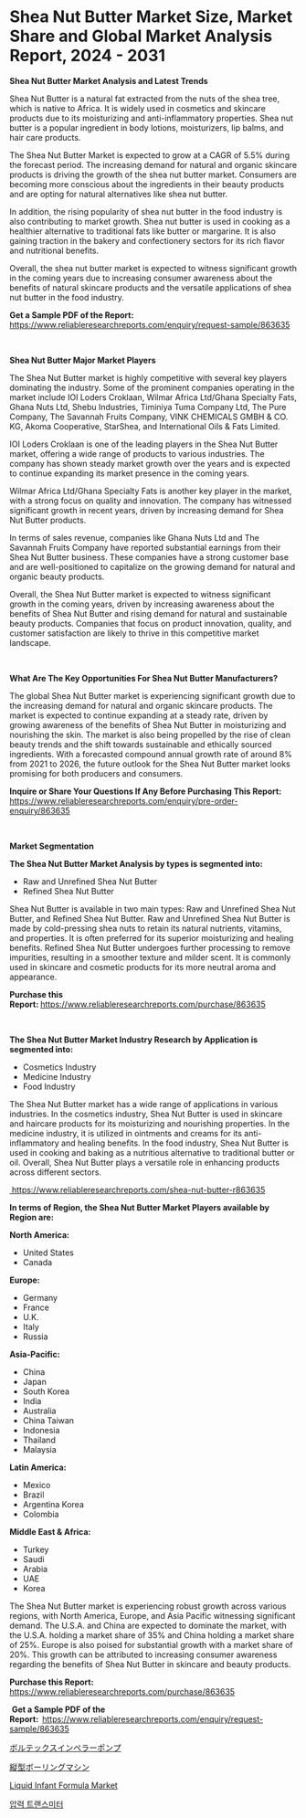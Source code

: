 <p><h1>Shea Nut Butter Market Size, Market Share and Global Market Analysis Report, 2024 - 2031</h1></p><p><strong>Shea Nut Butter Market Analysis and Latest Trends</strong></p>
<p><p>Shea Nut Butter is a natural fat extracted from the nuts of the shea tree, which is native to Africa. It is widely used in cosmetics and skincare products due to its moisturizing and anti-inflammatory properties. Shea nut butter is a popular ingredient in body lotions, moisturizers, lip balms, and hair care products.</p><p>The Shea Nut Butter Market is expected to grow at a CAGR of 5.5% during the forecast period. The increasing demand for natural and organic skincare products is driving the growth of the shea nut butter market. Consumers are becoming more conscious about the ingredients in their beauty products and are opting for natural alternatives like shea nut butter.</p><p>In addition, the rising popularity of shea nut butter in the food industry is also contributing to market growth. Shea nut butter is used in cooking as a healthier alternative to traditional fats like butter or margarine. It is also gaining traction in the bakery and confectionery sectors for its rich flavor and nutritional benefits.</p><p>Overall, the shea nut butter market is expected to witness significant growth in the coming years due to increasing consumer awareness about the benefits of natural skincare products and the versatile applications of shea nut butter in the food industry.</p></p>
<p><strong>Get a Sample PDF of the Report:&nbsp;</strong> <a href="https://www.reliableresearchreports.com/enquiry/request-sample/863635">https://www.reliableresearchreports.com/enquiry/request-sample/863635</a></p>
<p>&nbsp;</p>
<p><strong>Shea Nut Butter Major Market Players</strong></p>
<p><p>The Shea Nut Butter market is highly competitive with several key players dominating the industry. Some of the prominent companies operating in the market include IOI Loders Croklaan, Wilmar Africa Ltd/Ghana Specialty Fats, Ghana Nuts Ltd, Shebu Industries, Timiniya Tuma Company Ltd, The Pure Company, The Savannah Fruits Company, VINK CHEMICALS GMBH & CO. KG, Akoma Cooperative, StarShea, and International Oils & Fats Limited.</p><p>IOI Loders Croklaan is one of the leading players in the Shea Nut Butter market, offering a wide range of products to various industries. The company has shown steady market growth over the years and is expected to continue expanding its market presence in the coming years.</p><p>Wilmar Africa Ltd/Ghana Specialty Fats is another key player in the market, with a strong focus on quality and innovation. The company has witnessed significant growth in recent years, driven by increasing demand for Shea Nut Butter products.</p><p>In terms of sales revenue, companies like Ghana Nuts Ltd and The Savannah Fruits Company have reported substantial earnings from their Shea Nut Butter business. These companies have a strong customer base and are well-positioned to capitalize on the growing demand for natural and organic beauty products.</p><p>Overall, the Shea Nut Butter market is expected to witness significant growth in the coming years, driven by increasing awareness about the benefits of Shea Nut Butter and rising demand for natural and sustainable beauty products. Companies that focus on product innovation, quality, and customer satisfaction are likely to thrive in this competitive market landscape.</p></p>
<p>&nbsp;</p>
<p><strong>What Are The Key Opportunities For Shea Nut Butter Manufacturers?</strong></p>
<p><p>The global Shea Nut Butter market is experiencing significant growth due to the increasing demand for natural and organic skincare products. The market is expected to continue expanding at a steady rate, driven by growing awareness of the benefits of Shea Nut Butter in moisturizing and nourishing the skin. The market is also being propelled by the rise of clean beauty trends and the shift towards sustainable and ethically sourced ingredients. With a forecasted compound annual growth rate of around 8% from 2021 to 2026, the future outlook for the Shea Nut Butter market looks promising for both producers and consumers.</p></p>
<p><strong>Inquire or Share Your Questions If Any Before Purchasing This Report:</strong> <a href="https://www.reliableresearchreports.com/enquiry/pre-order-enquiry/863635">https://www.reliableresearchreports.com/enquiry/pre-order-enquiry/863635</a></p>
<p>&nbsp;</p>
<p><strong>Market Segmentation</strong></p>
<p><strong>The Shea Nut Butter Market Analysis by types is segmented into:</strong></p>
<p><ul><li>Raw and Unrefined Shea Nut Butter</li><li>Refined Shea Nut Butter</li></ul></p>
<p><p>Shea Nut Butter is available in two main types: Raw and Unrefined Shea Nut Butter, and Refined Shea Nut Butter. Raw and Unrefined Shea Nut Butter is made by cold-pressing shea nuts to retain its natural nutrients, vitamins, and properties. It is often preferred for its superior moisturizing and healing benefits. Refined Shea Nut Butter undergoes further processing to remove impurities, resulting in a smoother texture and milder scent. It is commonly used in skincare and cosmetic products for its more neutral aroma and appearance.</p></p>
<p><strong>Purchase this Report:&nbsp;</strong><a href="https://www.reliableresearchreports.com/purchase/863635">https://www.reliableresearchreports.com/purchase/863635</a></p>
<p>&nbsp;</p>
<p><strong>The Shea Nut Butter Market Industry Research by Application is segmented into:</strong></p>
<p><ul><li>Cosmetics Industry</li><li>Medicine Industry</li><li>Food Industry</li></ul></p>
<p><p>The Shea Nut Butter market has a wide range of applications in various industries. In the cosmetics industry, Shea Nut Butter is used in skincare and haircare products for its moisturizing and nourishing properties. In the medicine industry, it is utilized in ointments and creams for its anti-inflammatory and healing benefits. In the food industry, Shea Nut Butter is used in cooking and baking as a nutritious alternative to traditional butter or oil. Overall, Shea Nut Butter plays a versatile role in enhancing products across different sectors.</p></p>
<p><a href="https://www.reliableresearchreports.com/shea-nut-butter-r863635">&nbsp;https://www.reliableresearchreports.com/shea-nut-butter-r863635</a></p>
<p><strong>In terms of Region, the Shea Nut Butter Market Players available by Region are:</strong></p>
<p>
    <p> <strong> North America: </strong>
        <ul>
            <li>United States</li>
            <li>Canada</li>
        </ul>
        </p> 
    <p> <strong> Europe: </strong>
        <ul>
            <li>Germany</li>
            <li>France</li>
            <li>U.K.</li>
            <li>Italy</li>
            <li>Russia</li>
        </ul>
        </p> 
    <p> <strong> Asia-Pacific: </strong>
        <ul>
            <li>China</li>
            <li>Japan</li>
            <li>South Korea</li>
            <li>India</li>
            <li>Australia</li>
            <li>China Taiwan</li>
            <li>Indonesia</li>
            <li>Thailand</li>
            <li>Malaysia</li>
        </ul>
        </p> 
    <p> <strong> Latin America: </strong>
        <ul>
            <li>Mexico</li>
            <li>Brazil</li>
            <li>Argentina Korea</li>
            <li>Colombia</li>
        </ul>
        </p> 
    <p> <strong> Middle East & Africa: </strong>
        <ul>
            <li>Turkey</li>
            <li>Saudi</li>
            <li>Arabia</li>
            <li>UAE</li>
            <li>Korea</li>
        </ul>
    </p>
    </p>
<p><p>The Shea Nut Butter market is experiencing robust growth across various regions, with North America, Europe, and Asia Pacific witnessing significant demand. The U.S.A. and China are expected to dominate the market, with the U.S.A. holding a market share of 35% and China holding a market share of 25%. Europe is also poised for substantial growth with a market share of 20%. This growth can be attributed to increasing consumer awareness regarding the benefits of Shea Nut Butter in skincare and beauty products.</p></p>
<p><strong>Purchase this Report: </strong><a href="https://www.reliableresearchreports.com/purchase/863635">https://www.reliableresearchreports.com/purchase/863635</a></p>
<p>&nbsp;<strong>Get a Sample PDF of the Report:&nbsp;&nbsp;</strong><a href="https://www.reliableresearchreports.com/enquiry/request-sample/863635">https://www.reliableresearchreports.com/enquiry/request-sample/863635</a></p>
<p><strong></strong></p>
<p><p><a href="https://github.com/joaejkdzgyljvo6/Market-Research-Report-List-1/blob/main/858151218258.md">ボルテックスインペラーポンプ</a></p><p><a href="https://github.com/NashBeahan2023/Market-Research-Report-List-1/blob/main/805430618259.md">縦型ボーリングマシン</a></p><p><a href="https://github.com/gulaimolin/Market-Research-Report-List-3/blob/main/liquid-infant-formula-market.md">Liquid Infant Formula Market</a></p><p><a href="https://github.com/idcefvhkdut6/Market-Research-Report-List-1/blob/main/963280916747.md">압력 트랜스미터</a></p></p>
